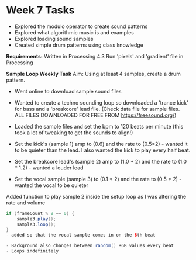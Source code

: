 # Week 7 Tasks
- Explored the modulo operator to create sound patterns
- Explored what algorithmic music is and examples
- Explored loading sound samples
- Created simple drum patterns using class knowledge  


**Requirements:**
Written in Processing 4.3
Run 'pixels' and 'gradient' file in Processing


**Sample Loop Weekly Task**
Aim: Using at least 4 samples, create a drum pattern.

- Went online to download sample sound files
- Wanted to create a techno sounding loop so downloaded a 'trance kick' for bass and a 'breakcore' lead file. (Check data file for sample files. ALL FILES DOWNLOADED FOR FREE FROM https://freesound.org/)


- Loaded the sample files and set the bpm to 120 beats per minute (this took a lot of tweaking to get the sounds to align!)
- Set the kick's (sample 1) amp to (0.6) and the rate to (0.5*2) - wanted it to be quieter than the lead. I also wanted the kick to play every half beat.
- Set the breakcore lead's (sample 2) amp to (1.0 * 2) and the rate to (1.0 * 1.2) - wanted a louder lead 
- Set the vocal sample (sample 3) to (0.1 * 2) and the rate to (0.5 * 2) - wanted the vocal to be quieter 

 Added function to play sample 2 inside the setup loop as I was altering the rate and volume

```java
if (frameCount % 8 == 0) {
    sample3.play();
    sample3.loop();
}
- added so that the vocal sample comes in on the 8th beat

- Background also changes between random() RGB values every beat
- Loops indefinitely